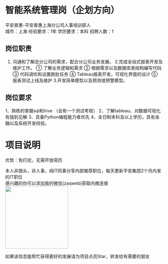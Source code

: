 # 智能系统管理岗（企划方向）
平安普惠-平安普惠上海分公司人事培训部人  
城市：上海 经验要求：1年 学历要求：本科  招聘人数：1

## 岗位职责
1. 沟通和了解总分公司的需求，配合分公司业务发展。
 2.完成全站式报表开发及维护工作。
 ①   了解业务逻辑和需求
 ②   根据需求以及数据库表结构编写代码
 ③   代码调优和设置跑批任务
 ④   Tableau报表开发，可视化界面的设计
 ⑤   报表测试上线及维护
 3.开发简单模型以及预测或预警模型。

## 岗位要求
1、熟练的掌握sql和hive （会有一个测试考核）
 2、了解tableau，对数据可视化有独到见解
 3、具备Python编程能力者优先
 4、全日制本科及以上学历，具有金融以及系统开发经验。

# 项目说明

优势：免打扰，无需开放简历

本人非猎头，非人事，纯IT同事分享内部推荐职位，每天更新平安集团2个月内发的IT职位  
感兴趣的你可以添加我的微信(zaqweb)获取内推连接  
<img src="https://github.com/zaqweb/PA-IT-JOBS/blob/master/WechatICode.jpeg"  height="200" width="200">

如果该信息能帮忙获得更好的发展请为项目点亮Star，转发给有需要的朋友




